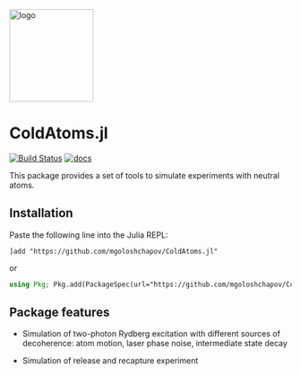 <img src="https://github.com/mgoloshchapov/ColdAtoms.jl/blob/main/docs/src/assets/logo.png" alt="logo" width="150" height="165">

# ColdAtoms.jl

[![Build Status](https://github.com/mgoloshchapov/ColdAtoms.jl/actions/workflows/CI.yml/badge.svg?branch=main)](https://github.com/mgoloshchapov/ColdAtoms.jl/actions/workflows/CI.yml?query=branch%3Amain)
[![docs](https://img.shields.io/badge/docs-latest-blue.svg)](https://mgoloshchapov.github.io/ColdAtoms.jl/dev/)


This package provides a set of tools to simulate experiments with neutral atoms. 

## Installation

Paste the following line into the Julia REPL:
```
]add "https://github.com/mgoloshchapov/ColdAtoms.jl"
```
or
```julia
using Pkg; Pkg.add(PackageSpec(url="https://github.com/mgoloshchapov/ColdAtoms.jl"))
```


## Package features
- Simulation of two-photon Rydberg excitation with different sources of decoherence: atom motion, laser phase noise, intermediate state decay

- Simulation of release and recapture experiment
